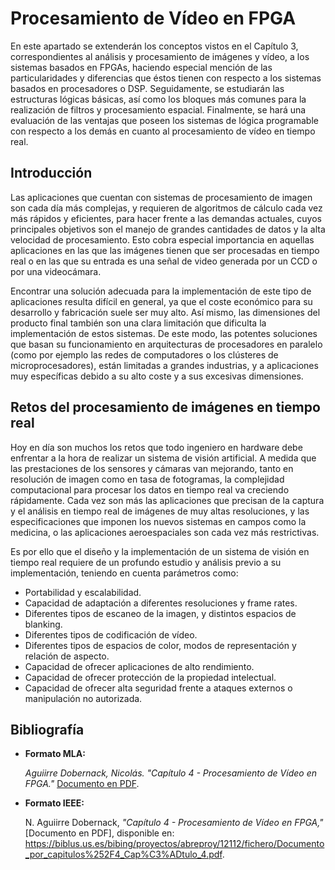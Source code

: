 # Procesamiento de Vídeo en FPGA

En este apartado se extenderán los conceptos vistos en el Capítulo 3, correspondientes al análisis y procesamiento de imágenes y vídeo, a los sistemas basados en FPGAs, haciendo especial mención de las particularidades y diferencias que éstos tienen con respecto a los sistemas basados en procesadores o DSP. Seguidamente, se estudiarán las estructuras lógicas básicas, así como los bloques más comunes para la realización de filtros y procesamiento espacial. Finalmente, se hará una evaluación de las ventajas que poseen los sistemas de lógica programable con respecto a los demás en cuanto al procesamiento de vídeo en tiempo real.

## Introducción

Las aplicaciones que cuentan con sistemas de procesamiento de imagen son cada día más complejas, y requieren de algoritmos de cálculo cada vez más rápidos y eficientes, para hacer frente a las demandas actuales, cuyos principales objetivos son el manejo de grandes cantidades de datos y la alta velocidad de procesamiento. Esto cobra especial importancia en aquellas aplicaciones en las que las imágenes tienen que ser procesadas en tiempo real o en las que su entrada es una señal de video generada por un CCD o por una videocámara.

Encontrar una solución adecuada para la implementación de este tipo de aplicaciones resulta difícil en general, ya que el coste económico para su desarrollo y fabricación suele ser muy alto. Así mismo, las dimensiones del producto final también son una clara limitación que dificulta la implementación de estos sistemas. De este modo, las potentes soluciones que basan su funcionamiento en arquitecturas de procesadores en paralelo (como por ejemplo las redes de computadores o los clústeres de microprocesadores), están limitadas a grandes industrias, y a aplicaciones muy específicas debido a su alto coste y a sus excesivas dimensiones.

## Retos del procesamiento de imágenes en tiempo real

Hoy en día son muchos los retos que todo ingeniero en hardware debe enfrentar a la hora de realizar un sistema de visión artificial. A medida que las prestaciones de los sensores y cámaras van mejorando, tanto en resolución de imagen como en tasa de fotogramas, la complejidad computacional para procesar los datos en tiempo real va creciendo rápidamente. Cada vez son más las aplicaciones que precisan de la captura y el análisis en tiempo real de imágenes de muy altas resoluciones, y las especificaciones que imponen los nuevos sistemas en campos como la medicina, o las aplicaciones aeroespaciales son cada vez más restrictivas.

Es por ello que el diseño y la implementación de un sistema de visión en tiempo real requiere de un profundo estudio y análisis previo a su implementación, teniendo en cuenta parámetros como:

- Portabilidad y escalabilidad.
- Capacidad de adaptación a diferentes resoluciones y frame rates.
- Diferentes tipos de escaneo de la imagen, y distintos espacios de blanking.
- Diferentes tipos de codificación de vídeo.
- Diferentes tipos de espacios de color, modos de representación y relación de aspecto.
- Capacidad de ofrecer aplicaciones de alto rendimiento.
- Capacidad de ofrecer protección de la propiedad intelectual.
- Capacidad de ofrecer alta seguridad frente a ataques externos o manipulación no autorizada.

## Bibliografía

- **Formato MLA:**

  *Aguiirre Dobernack, Nicolás.* *"Capítulo 4 - Procesamiento de Vídeo en FPGA."* [Documento en PDF](https://biblus.us.es/bibing/proyectos/abreproy/12112/fichero/Documento_por_capitulos%252F4_Cap%C3%ADtulo_4.pdf).

- **Formato IEEE:**

  N. Aguiirre Dobernack, *"Capítulo 4 - Procesamiento de Vídeo en FPGA,"* [Documento en PDF], disponible en: https://biblus.us.es/bibing/proyectos/abreproy/12112/fichero/Documento_por_capitulos%252F4_Cap%C3%ADtulo_4.pdf.
